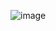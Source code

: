 
![image](https://github.com/moonsungang/homework-solution/assets/144924760/6f8647b0-3d22-4d43-a25e-5320a0fc44f8)
